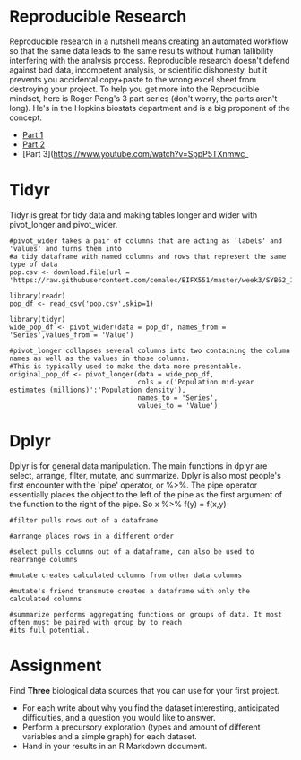 # Reproducible Research
Reproducible research in a nutshell means creating an automated workflow so that the same data leads to the same results without human fallibility interfering with the analysis process. Reproducible research doesn't defend against bad data, incompetent analysis, or scientific dishonesty, but it prevents you accidental copy+paste to the wrong excel sheet from destroying your project. To help you get more into the Reproducible mindset, here is Roger Peng's 3 part series (don't worry, the parts aren't long). He's in the Hopkins biostats department and is a big proponent of the concept.
- [Part 1](https://www.youtube.com/watch?v=pjL2uP-fmPY)
- [Part 2](https://www.youtube.com/watch?v=VOaN33aAcEw)﻿﻿﻿﻿﻿﻿﻿﻿﻿﻿﻿
- [Part 3](https://www.youtube.com/watch?v=SppP5TXnmwc_

# Tidyr
Tidyr is great for tidy data and making tables longer and wider with pivot_longer and pivot_wider.
```{r}
#pivot_wider takes a pair of columns that are acting as 'labels' and 'values' and turns them into
#a tidy dataframe with named columns and rows that represent the same type of data
pop.csv <- download.file(url = 'https://raw.githubusercontent.com/cemalec/BIFX551/master/week3/SYB62_1_201907_Population%2C%20Surface%20Area%20and%20Density.csv','pop.csv')

library(readr)
pop_df <- read_csv('pop.csv',skip=1)

library(tidyr)
wide_pop_df <- pivot_wider(data = pop_df, names_from = 'Series',values_from = 'Value')

#pivot_longer collapses several columns into two containing the column names as well as the values in those columns.
#This is typically used to make the data more presentable.
original_pop_df <- pivot_longer(data = wide_pop_df, 
                                cols = c('Population mid-year estimates (millions)':'Population density'),
                                names_to = 'Series',
                                values_to = 'Value')
```

# Dplyr
Dplyr is for general data manipulation. The main functions in dplyr are select, arrange, filter, mutate, and summarize. Dplyr is also most people's first encounter with the 'pipe' operator, or %>%. The pipe operator essentially places the object to the left of the pipe as the first argument of the function to the right of the pipe. So x %>% f(y) = f(x,y)
```{r}
#filter pulls rows out of a dataframe

#arrange places rows in a different order

#select pulls columns out of a dataframe, can also be used to rearrange columns

#mutate creates calculated columns from other data columns

#mutate's friend transmute creates a dataframe with only the calculated columns

#summarize performs aggregating functions on groups of data. It most often must be paired with group_by to reach
#its full potential.
```
# Assignment

Find **Three** biological data sources that you can use for your first project. 
- For each write about why you find the dataset interesting, anticipated difficulties, and a question you would like to answer. 
- Perform a precursory exploration (types and amount of different variables and a simple graph) for each dataset.
- Hand in your results in an R Markdown document.
